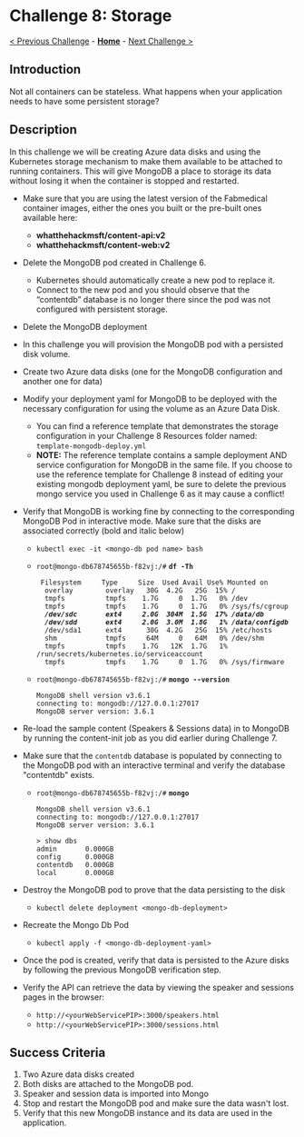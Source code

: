# Challenge 8: Storage

[< Previous Challenge](./07-updaterollback.md) - **[Home](../README.md)** - [Next Challenge >](./09-helm.md)

## Introduction

Not all containers can be stateless. What happens when your application needs to have some persistent storage? 

## Description

In this challenge we will be creating Azure data disks and using the Kubernetes storage mechanism to make them available to be attached to running containers. This will give MongoDB a place to storage its data without losing it when the container is stopped and restarted.

- Make sure that you are using the latest version of the Fabmedical container images, either the ones you built or the pre-built ones available here:
	- **whatthehackmsft/content-api:v2**
	- **whatthehackmsft/content-web:v2**
- Delete the MongoDB pod created in Challenge 6. 
	- Kubernetes should automatically create a new pod to replace it. 
	- Connect to the new pod and you should observe that the “contentdb” database is no longer there since the pod was not configured with persistent storage.
- Delete the MongoDB deployment
- In this challenge you will provision the MongoDB pod with a persisted disk volume.
- Create two Azure data disks (one for the MongoDB configuration and another one for data)
- Modify your deployment yaml for MongoDB to be deployed with the necessary configuration for using the volume as an Azure Data Disk.
	- You can find a reference template that demonstrates the storage configuration in your Challenge 8 Resources folder named: `template-mongodb-deploy.yml`
	- **NOTE:** The reference template contains a sample deployment AND service configuration for MongoDB in the same file. If you choose to use the reference template for Challenge 8 instead of editing your existing mongodb deployment yaml, be sure to delete the previous mongo service you used in Challenge 6 as it may cause a conflict!
- Verify that MongoDB is working fine by connecting to the corresponding MongoDB Pod in interactive mode. Make sure that the disks are associated correctly (bold and italic below)

	- `kubectl exec -it <mongo-db pod name> bash`
	- `root@mongo-db678745655b-f82vj:/#` **`df -Th`**
		<pre><code>	Filesystem     Type     Size  Used Avail Use% Mounted on
		overlay        overlay   30G  4.2G   25G  15% /
		tmpfs          tmpfs    1.7G     0  1.7G   0% /dev
		tmpfs          tmpfs    1.7G     0  1.7G   0% /sys/fs/cgroup
		<b><i>/dev/sdc       ext4     2.0G  304M  1.5G  17% /data/db
		/dev/sdd       ext4     2.0G  3.0M  1.8G   1% /data/configdb</i></b>
		/dev/sda1      ext4      30G  4.2G   25G  15% /etc/hosts
		shm            tmpfs     64M     0   64M   0% /dev/shm
		tmpfs          tmpfs    1.7G   12K  1.7G   1% /run/secrets/kubernetes.io/serviceaccount
		tmpfs          tmpfs    1.7G     0  1.7G   0% /sys/firmware</code></pre>

	- `root@mongo-db678745655b-f82vj:/#` **`mongo --version`**
		```
		MongoDB shell version v3.6.1
		connecting to: mongodb://127.0.0.1:27017
		MongoDB server version: 3.6.1
		```

- Re-load the sample content (Speakers & Sessions data) in to MongoDB by running the content-init job as you did earlier during Challenge 7.
- Make sure that the `contentdb` database is populated by connecting to the MongoDB pod with an interactive terminal and verify the database "contentdb" exists.
	- `root@mongo-db678745655b-f82vj:/#` **`mongo`**
		```
		MongoDB shell version v3.6.1
		connecting to: mongodb://127.0.0.1:27017
		MongoDB server version: 3.6.1
		 
		> show dbs
		admin       0.000GB
		config      0.000GB
		contentdb   0.000GB
		local       0.000GB
		```

- Destroy the MongoDB pod to prove that the data persisting to the disk 
	- `kubectl delete deployment <mongo-db-deployment>`
- Recreate the Mongo Db Pod
	- `kubectl apply -f <mongo-db-deployment-yaml>`
- Once the pod is created, verify that data is persisted to the Azure disks by following the previous MongoDB verification step.
- Verify the API can retrieve the data by viewing the speaker and sessions pages in the browser: 
	- `http://<yourWebServicePIP>:3000/speakers.html`
	- `http://<yourWebServicePIP>:3000/sessions.html`

## Success Criteria

1. Two Azure data disks created
1. Both disks are attached to the MongoDB pod.
1. Speaker and session data is imported into Mongo
1. Stop and restart the MongoDB pod and make sure the data wasn't lost.
1. Verify that this new MongoDB instance and its data are used in the application.